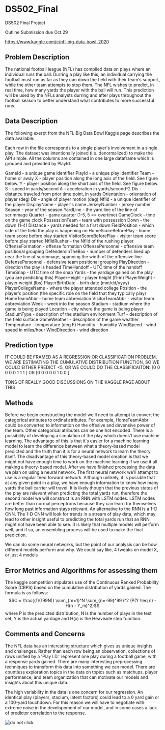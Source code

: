 # DS502_Final
DS502 Final Project

Outline Submission due Oct 29

https://www.kaggle.com/c/nfl-big-data-bowl-2020

## Problem Description
The national football league (NFL) has compiled data on plays where an individual runs the ball. Durring a play like this, an individual carrying the football must run as far as they can down the field with their team's support, while the other team attempts to stop them. The NFL wishes to predict, in real time, how many yards the player with the ball will run. This prediction will be used by the NFLs analysts durring and after plays throughout the football season to better understand what contributes to more successful runs.

## Data Description
The following exerpt from the NFL Big Data Bowl Kaggle page describes the data available:

Each row in the file corresponds to a single player's involvement in a single play. The dataset was intentionally joined (i.e. denormalized) to make the API simple. All the columns are contained in one large dataframe which is grouped and provided by PlayId.

GameId - a unique game identifier
PlayId - a unique play identifier
Team - home or away
X - player position along the long axis of the field. See figure below.
Y - player position along the short axis of the field. See figure below.
S - speed in yards/second
A - acceleration in yards/second^2
Dis - distance traveled from prior time point, in yards
Orientation - orientation of player (deg)
Dir - angle of player motion (deg)
NflId - a unique identifier of the player
DisplayName - player's name
JerseyNumber - jersey number
Season - year of the season
YardLine - the yard line of the line of scrimmage
Quarter - game quarter (1-5, 5 == overtime)
GameClock - time on the game clock
PossessionTeam - team with possession
Down - the down (1-4)
Distance - yards needed for a first down
FieldPosition - which side of the field the play is happening on
HomeScoreBeforePlay - home team score before play started
VisitorScoreBeforePlay - visitor team score before play started
NflIdRusher - the NflId of the rushing player
OffenseFormation - offense formation
OffensePersonnel - offensive team positional grouping
DefendersInTheBox - number of defenders lined up near the line of scrimmage, spanning the width of the offensive line
DefensePersonnel - defensive team positional grouping
PlayDirection - direction the play is headed
TimeHandoff - UTC time of the handoff
TimeSnap - UTC time of the snap
Yards - the yardage gained on the play (you are predicting this)
PlayerHeight - player height (ft-in)
PlayerWeight - player weight (lbs)
PlayerBirthDate - birth date (mm/dd/yyyy)
PlayerCollegeName - where the player attended college
Position - the player's position (the specific role on the field that they typically play)
HomeTeamAbbr - home team abbreviation
VisitorTeamAbbr - visitor team abbreviation
Week - week into the season
Stadium - stadium where the game is being played
Location - city where the game is being player
StadiumType - description of the stadium environment
Turf - description of the field surface
GameWeather - description of the game weather
Temperature - temperature (deg F)
Humidity - humidity
WindSpeed - wind speed in miles/hour
WindDirection - wind direction

## Prediction type
IT COULD BE FRAMED AS A REGRESSION OR CLASSIFICATION PROBLEM. WE ARE ESTIMATING THE CUMULATIVE DISTRIBUTION FUNCTION, SO WE COULD EITHER PREDICT <5,  OR WE COULD DO THE CLASSIFICAITON:
[0 0 0 0 0 1 1 1 ]
OR
[0 0 0 0 0 1 0 0 ]

TONS OF REALLY GOOD DISCUSSIONS ON THE KAGGLE PAGE ABOUT THIS

## Methods
  Before we begin constructing the model we'll need to attempt to convert the categorical atributes to ordinal atributes. For example, HomeTeamAbbr could be converted to information on the offesive and devensive power of the team. Other categorical atributes can be one hot encoded. There is a possibility of developing a simulation of the play which doens't use machine learning. The advantage of this is that it's easier for a machine learning model to learn the difference between what a theory-based model predicted and the truth than it is for a neural network to learn the theory itself. The disadvantage of this theory-based model creation is that we might not have enough time to work on the machine learning if we use it all making a theory-based model. After we have finished processing the data we plan on using a neural network.
  The first neural network we'll attempt to use is a regular feed forward network. Although unlikely, it is possible that at any given point in a play, we have enough information to know how many yards the ball carrier will travel. It is likely though that the previous states of the play are relevant when predicting the total yards run, therefore the second model we will construct is an RNN with LSTM nodes. LSTM nodes are better than normal perceptrons because they can learn for themselves how long past information stays relevant. An alternative to the RNN is a 1-D CNN. The 1-D CNN will look for trends in a stream of play data, which may lead to other insight useful to predicting the total yards run that an RNN might not have been able to see. It is likely that multiple models will perform well, and if so, an ensembling process will be used to make the final prediction.
  
  
We can do some neural networks, but the point of our analysis can be how different models perform and why. We could say like, 4 tweaks on model X, or just 4 models

## Error Metrics and Algorithms for assessing them
The kaggle competition stipulates use of the Continuous Ranked Probability Score (CRPS) based on the cumulative distribution of yards gained. The formula is as follows: $$C = \frac{(1)(199N)} \sum_{m=1}^N \sum_{n=-99}^99 i^2 (P(Y \leq n) - H(n - Y_m)^2)$$ where P is the predicted distribution, N is the number of plays in the test set, Y is the actual yardage and H(x) is the Heaviside step function.

## Comments and Concerns
The NFL data has an interesting structure which gives us unique insights and challenges. Rather than each row being an observation, collections of rows unified by a 'Play I.D.' represent one play during a football game, with a response yards gained. There are many interesting preprocessing techniques to transform this data into something we can model. There are countless exploration topics in the data on topics such as matchups, player performance, and team organization that can motivate our models and insights about this unique data.

The high variability in the data is one concern for our regression. An identical play (players, stadium, latent factors) could lead to a 0 yard gain or a 100-yard touchdown. For this reason we will have to negotiate with extreme noise in the developement of our model, and in some cases a lack of predictor correlation to the response.


![do not click](https://proxy.duckduckgo.com/iu/?u=https%3A%2F%2Fwww.catit.com%2Fwp-content%2Fuploads%2F2017%2F05%2FAnne-Baukje-Oord-891x891.jpg&f=1&nofb=1)

